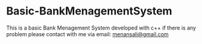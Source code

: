 # Basic-BankMenagementSystem
This is a basic Bank Menagement System developed with c++
if there is any problem please contact with me via email:
menansali@gmail.com
